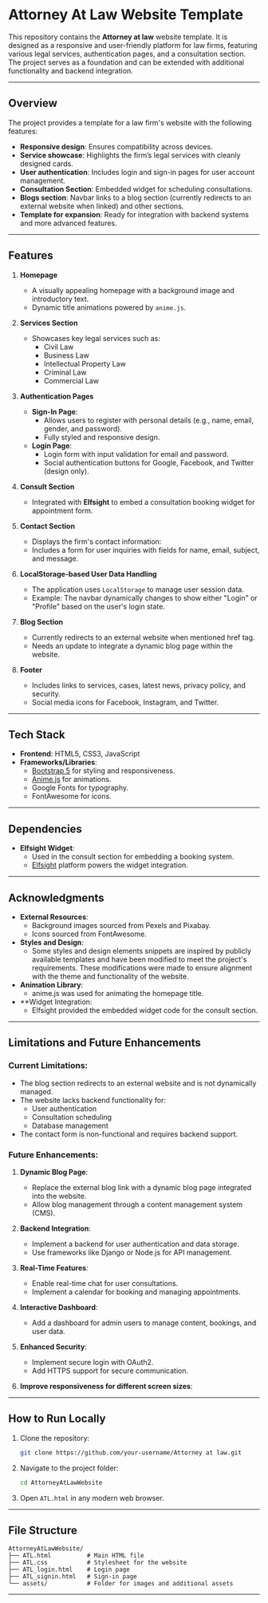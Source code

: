 # Attorney At Law Website Template

This repository contains the **Attorney at law** website template. It is designed as a responsive and user-friendly platform for law firms, featuring various legal services, authentication pages, and a consultation section. The project serves as a foundation and can be extended with additional functionality and backend integration.

---

## Overview
The project provides a template for a law firm's website with the following features:
- **Responsive design**: Ensures compatibility across devices.
- **Service showcase**: Highlights the firm’s legal services with cleanly designed cards.
- **User authentication**: Includes login and sign-in pages for user account management.
- **Consultation Section**: Embedded widget for scheduling consultations.
- **Blogs section**: Navbar links to a blog section (currently redirects to an external website when linked) and other sections.
- **Template for expansion**: Ready for integration with backend systems and more advanced features.

---

## Features

1. **Homepage**
   - A visually appealing homepage with a background image and introductory text.
   - Dynamic title animations powered by `anime.js`.

2. **Services Section**
   - Showcases key legal services such as:
     - Civil Law
     - Business Law
     - Intellectual Property Law
     - Criminal Law
     - Commercial Law
   
3. **Authentication Pages**
   - **Sign-In Page**:
     - Allows users to register with personal details (e.g., name, email, gender, and password).
     - Fully styled and responsive design.
   - **Login Page**:
     - Login form with input validation for email and password.
     - Social authentication buttons for Google, Facebook, and Twitter (design only).

4. **Consult Section**
   - Integrated with **Elfsight** to embed a consultation booking widget for appointment form.
   
5. **Contact Section**
   - Displays the firm's contact information:
   - Includes a form for user inquiries with fields for name, email, subject, and message.

6. **LocalStorage-based User Data Handling**
   - The application uses `LocalStorage` to manage user session data.
   - Example: The navbar dynamically changes to show either "Login" or "Profile" based on the user's login state.

7. **Blog Section**
   - Currently redirects to an external website when mentioned href tag.
   - Needs an update to integrate a dynamic blog page within the website.

8. **Footer**
   - Includes links to services, cases, latest news, privacy policy, and security.
   - Social media icons for Facebook, Instagram, and Twitter.

---

## Tech Stack
- **Frontend**: HTML5, CSS3, JavaScript
- **Frameworks/Libraries**:
  - [Bootstrap 5](https://getbootstrap.com/) for styling and responsiveness.
  - [Anime.js](https://animejs.com/) for animations.
  - Google Fonts for typography.
  - FontAwesome for icons.

---

## Dependencies
- **Elfsight Widget**:
  - Used in the consult section for embedding a booking system.
  - [Elfsight](https://elfsight.com/) platform powers the widget integration.

---

## Acknowledgments
- **External Resources**:
  - Background images sourced from Pexels and Pixabay.
  - Icons sourced from FontAwesome.
- **Styles and Design**:
  - Some styles and design elements snippets are inspired by publicly available templates and have been modified to meet the project's requirements. These modifications were made to ensure alignment with the theme and functionality of the website.
- **Animation Library**:
  - anime.js was used for animating the homepage title.
- **Widget Integration:
  - Elfsight provided the embedded widget code for the consult section.

---

## Limitations and Future Enhancements

### Current Limitations:
- The blog section redirects to an external website and is not dynamically managed.
- The website lacks backend functionality for:
  - User authentication
  - Consultation scheduling
  - Database management
- The contact form is non-functional and requires backend support.

### Future Enhancements:
1. **Dynamic Blog Page**:
   - Replace the external blog link with a dynamic blog page integrated into the website.
   - Allow blog management through a content management system (CMS).
   
2. **Backend Integration**:
   - Implement a backend for user authentication and data storage.
   - Use frameworks like Django or Node.js for API management.

3. **Real-Time Features**:
   - Enable real-time chat for user consultations.
   - Implement a calendar for booking and managing appointments.

4. **Interactive Dashboard**:
   - Add a dashboard for admin users to manage content, bookings, and user data.

5. **Enhanced Security**:
   - Implement secure login with OAuth2.
   - Add HTTPS support for secure communication.

6. **Improve responsiveness for different screen sizes**:
  
---

## How to Run Locally
1. Clone the repository:
   ```bash
   git clone https://github.com/your-username/Attorney at law.git
   ```
2. Navigate to the project folder:
   ```bash
   cd AttorneyAtLawWebsite
   ```
3. Open `ATL.html` in any modern web browser.

---

## File Structure
```
AttorneyAtLawWebsite/
├── ATL.html          # Main HTML file
├── ATL.css           # Stylesheet for the website
├── ATL_login.html    # Login page
├── ATL_signin.html   # Sign-in page
└── assets/           # Folder for images and additional assets
```

---
